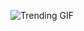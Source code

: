 
<!-- GIF_SECTION -->
![Trending GIF](https://media0.giphy.com/media/v1.Y2lkPThiYjIxNzcyNWFudHRjaWJwbmpiZjFvdjdydDg0cHRybXJkdHQ2YzVsYjc0dmp5diZlcD12MV9naWZzX3NlYXJjaCZjdD1n/J2F2sOPmoTjYy57spN/giphy.gif)
<!-- END_GIF_SECTION -->
